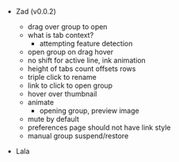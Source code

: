- Zad (v0.0.2)
  + drag over group to open
  + what is tab context?
    + attempting feature detection
  + open group on drag hover
  + no shift for active line, ink animation
  + height of tabs count offsets rows
  - triple click to rename
  - link to click to open group
  - hover over thumbnail
  - animate
    - opening group, preview image
  - mute by default
  - preferences page should not have link style
  - manual group suspend/restore

- Lala
